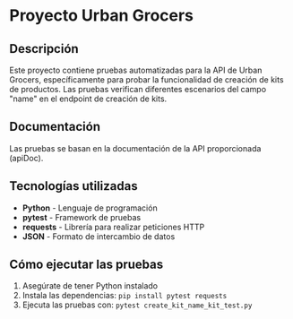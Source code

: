 # Proyecto Urban Grocers
## Descripción
Este proyecto contiene pruebas automatizadas para la API de Urban Grocers, específicamente para probar la funcionalidad de creación de kits de productos. Las pruebas verifican diferentes escenarios del campo "name" en el endpoint de creación de kits.

## Documentación
Las pruebas se basan en la documentación de la API proporcionada (apiDoc).

## Tecnologías utilizadas
- **Python** - Lenguaje de programación
- **pytest** - Framework de pruebas
- **requests** - Librería para realizar peticiones HTTP
- **JSON** - Formato de intercambio de datos

## Cómo ejecutar las pruebas
1. Asegúrate de tener Python instalado
2. Instala las dependencias: `pip install pytest requests`
3. Ejecuta las pruebas con: `pytest create_kit_name_kit_test.py` 
